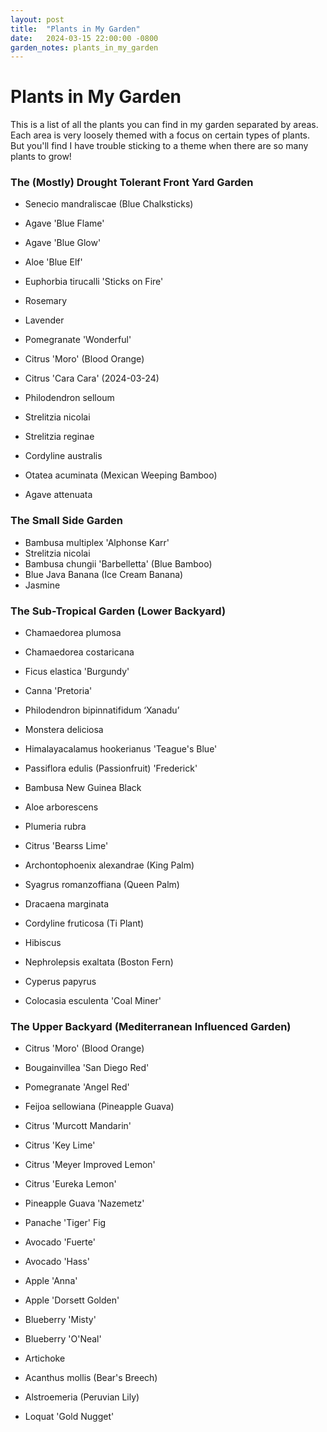 ```yaml
---
layout: post
title:  "Plants in My Garden"
date:   2024-03-15 22:00:00 -0800
garden_notes: plants_in_my_garden
---
```


Plants in My Garden
====================

This is a list of all the plants you can find in my garden separated by areas. Each area is very loosely themed with a focus on certain types of plants. But you'll find I have trouble sticking to a theme when there are so many plants to grow!

### The (Mostly) Drought Tolerant Front Yard Garden

- Senecio mandraliscae (Blue Chalksticks)
- Agave 'Blue Flame'
- Agave 'Blue Glow'
- Aloe 'Blue Elf'
- Euphorbia tirucalli 'Sticks on Fire'

- Rosemary
- Lavender

- Pomegranate 'Wonderful'
- Citrus 'Moro' (Blood Orange)
- Citrus 'Cara Cara' (2024-03-24)

- Philodendron selloum

- Strelitzia nicolai
- Strelitzia reginae
- Cordyline australis
- Otatea acuminata (Mexican Weeping Bamboo)
- Agave attenuata

### The Small Side Garden

- Bambusa multiplex 'Alphonse Karr'
- Strelitzia nicolai
- Bambusa chungii 'Barbelletta' (Blue Bamboo)
- Blue Java Banana (Ice Cream Banana)
- Jasmine

### The Sub-Tropical Garden (Lower Backyard)

- Chamaedorea plumosa
- Chamaedorea costaricana
- Ficus elastica 'Burgundy'
- Canna 'Pretoria'
- Philodendron bipinnatifidum ‘Xanadu’
- Monstera deliciosa
- Himalayacalamus hookerianus 'Teague's Blue'

- Passiflora edulis (Passionfruit) 'Frederick'

- Bambusa New Guinea Black

- Aloe arborescens
- Plumeria rubra

- Citrus 'Bearss Lime'

- Archontophoenix alexandrae (King Palm)
- Syagrus romanzoffiana (Queen Palm)
- Dracaena marginata
- Cordyline fruticosa (Ti Plant)
- Hibiscus

- Nephrolepsis exaltata (Boston Fern)
- Cyperus papyrus
- Colocasia esculenta 'Coal Miner'

### The Upper Backyard (Mediterranean Influenced Garden)

- Citrus 'Moro' (Blood Orange)
- Bougainvillea 'San Diego Red'
- Pomegranate 'Angel Red'
- Feijoa sellowiana (Pineapple Guava)
- Citrus 'Murcott Mandarin'

- Citrus 'Key Lime'
- Citrus 'Meyer Improved Lemon'
- Citrus 'Eureka Lemon'
- Pineapple Guava 'Nazemetz'

- Panache 'Tiger' Fig

- Avocado 'Fuerte'
- Avocado 'Hass'

- Apple 'Anna'
- Apple 'Dorsett Golden'
- Blueberry 'Misty'
- Blueberry 'O'Neal'

- Artichoke
- Acanthus mollis (Bear's Breech)
- Alstroemeria (Peruvian Lily)
- Loquat 'Gold Nugget'
